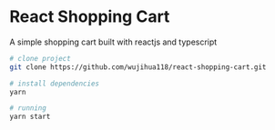 # React Shopping Cart

A simple shopping cart built with reactjs and typescript

```bash
# clone project
git clone https://github.com/wujihua118/react-shopping-cart.git

# install dependencies
yarn

# running
yarn start

```